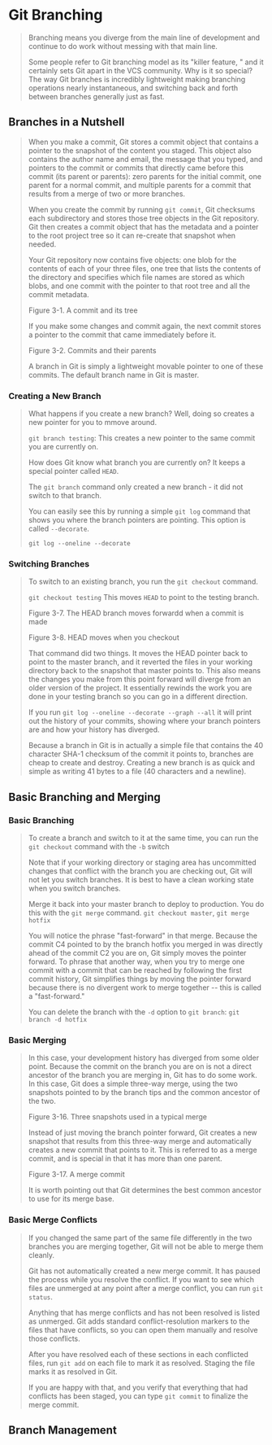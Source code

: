 # Git Branching
> Branching means you diverge from the main line of development and continue to do work without messing with that main line.
> 
> Some people refer to Git branching model as its "killer feature, " and it certainly sets Git apart in the VCS community. Why is it so special? The way Git branches is incredibly lightweight making branching operations nearly instantaneous, and switching back and forth between branches generally just as fast.

## Branches in a Nutshell
> When you make a commit, Git stores a commit object that contains a pointer to the snapshot of the content you staged. This object also contains the author name and email, the message that you typed, and pointers to the commit or commits that directly came before this commit (its parent or parents): zero parents for the initial commit, one parent for a normal commit, and multiple parents for a commit that results from a merge of two or more branches.
> 
> When you create the commit by running `git commit`, Git checksums each subdirectory and stores those tree objects in the Git repository. Git then creates a commit object that has the metadata and a pointer to the root project tree so it can re-create that snapshot when needed.
> 
> Your Git repository now contains five objects: one blob for the contents of each of your three files, one tree that lists the contents of the directory and specifies which file names are stored as which blobs, and one commit with the pointer to that root tree and all the commit metadata.
> 
> Figure 3-1. A commit and its tree
> 
> If you make some changes and commit again, the next commit stores a pointer to the commit that came immediately before it.
> 
> Figure 3-2. Commits and their parents
> 
> A branch in Git is simply a lightweight movable pointer to one of these commits. The default branch name in Git is master.

### Creating a New Branch
> What happens if you create a new branch? Well, doing so creates a new pointer for you to mmove around.
> 
> `git branch testing`: This creates a new pointer to the same commit you are currently on.
> 
> How does Git know what branch you are currently on? It keeps a special pointer called `HEAD`.
> 
> The `git branch` command only created a new branch - it did not switch to that branch.
> 
> You can easily see this by running a simple `git log` command that shows you where the branch pointers are pointing. This option is called `--decorate`.
> 
> `git log --oneline --decorate`

### Switching Branches
> To switch to an existing branch, you run the `git checkout` command.
> 
> `git checkout testing` This moves `HEAD` to point to the testing branch.
> 
> Figure 3-7. The HEAD branch moves forwardd when a commit is made
> 
> Figure 3-8. HEAD moves when you checkout
> 
> That command did two things. It moves the HEAD pointer back to point to the master branch, and it reverted the files in your working directory back to the snapshot that master points to. This also means the changes you make from this point forward will diverge from an older version of the project. It essentially rewinds the work you are done in your testing branch so you can go in a different direction.
> 
> If you run `git log --oneline --decorate --graph --all` it will print out the history of your commits, showing where your branch pointers are and how your history has diverged.
> 
> Because a branch in Git is in actually a simple file that contains the 40 character SHA-1 checksum of the commit it points to, branches are cheap to create and destroy. Creating a new branch is as quick and simple as writing 41 bytes to a file (40 characters and a newline).

## Basic Branching and Merging
### Basic Branching
> To create a branch and switch to it at the same time, you can run the `git checkout` command with the `-b` switch
> 
> Note that if your working directory or staging area has uncommitted changes that conflict with the branch you are checking out, Git will not let you switch branches. It is best to have a clean working state when you switch branches.
> 
> Merge it back into your master branch to deploy to production. You do this with the `git merge` command. `git checkout master`, `git merge hotfix`
> 
> You will notice the phrase "fast-forward" in that merge. Because the commit C4 pointed to by the branch hotfix you merged in was directly ahead of the commit C2 you are on, Git simply moves the pointer forward. To phrase that another way, when you try to merge one commit with a commit that can be reached by following the first commit history, Git simplifies things by moving the pointer forward because there is no divergent work to merge together -- this is called a "fast-forward."
> 
> You can delete the branch with the `-d` option to `git branch`: `git branch -d hotfix`

### Basic Merging
> In this case, your development history has diverged from some older point. Because the commit on the branch you are on is not a direct ancestor of the branch you are merging in, Git has to do some work. In this case, Git does a simple three-way merge, using the two snapshots pointed to by the branch tips and the common ancestor of the two.
> 
> Figure 3-16. Three snapshots used in a typical merge
> 
> Instead of just moving the branch pointer forward, Git creates a new snapshot that results from this three-way merge and automatically creates a new commit that points to it. This is referred to as a merge commit, and is special in that it has more than one parent.
> 
> Figure 3-17. A merge commit
> 
> It is worth pointing out that Git determines the best common ancestor to use for its merge base.

### Basic Merge Conflicts
> If you changed the same part of the same file differently in the two branches you are merging together, Git will not be able to merge them cleanly.
> 
> Git has not automatically created a new merge commit. It has paused the process while you resolve the conflict. If you want to see which files are unmerged at any point after a merge conflict, you can run `git status`.
> 
> Anything that has merge conflicts and has not been resolved is listed as unmerged. Git adds standard conflict-resolution markers to the files that have conflicts, so you can open them manually and resolve those conflicts.
> 
> After you have resolved each of these sections in each conflicted files, run `git add` on each file to mark it as resolved. Staging the file marks it as resolved in Git.
> 
> If you are happy with that, and you verify that everything that had conflicts has been staged, you can type `git commit` to finalize the merge commit.

## Branch Management
